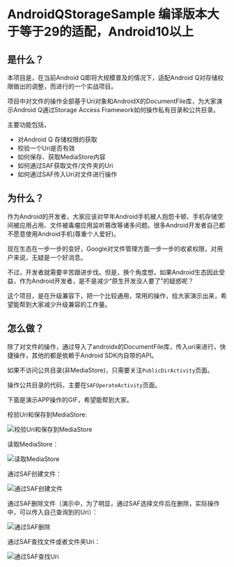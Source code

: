 # AndroidQStorageSample   编译版本大于等于29的适配，Android10以上

## 是什么？

本项目是，在当前Android Q即将大规模普及的情况下，适配Android Q对存储权限做出的调整，而进行的一个实战项目。

项目中对文件的操作全部基于Uri对象和AndroidX的DocumentFile库，为大家演示Android Q通过Storage Access Framework如何操作私有目录和公共目录。

主要功能包括，

- 对Android Q 存储权限的获取
- 校验一个Uri是否有效
- 如何保存、获取MediaStore内容
- 如何通过SAF获取文件/文件夹的Uri
- 如何通过SAF传入Uri对文件进行操作

## 为什么？

作为Android的开发者，大家应该对早年Android手机被人抱怨卡顿、手机存储空间被应用占用、文件被毒瘤应用监听篡改等诸多问题。很多Android开发者自己都不愿意使用Android手机(尊重个人爱好)。

现在生态在一步一步的变好，Google对文件管理方面一步一步的收紧权限，对用户来说，无疑是一个好消息。

不过，开发者就需要辛苦跟进步伐。但是，换个角度想，如果Android生态因此受益，作为Android开发者，是不是减少“原生开发没人要了”的疑惑呢？

这个项目，是在升级兼容下，把一个比较通用，常用的操作，给大家演示出来，希望能帮到大家减少升级兼容的工作量。

## 怎么做？

除了对文件的操作，通过导入了androidx的DocumentFile库，传入uri来进行，快捷操作，其他的都是依赖于Android SDK内自带的API。

如果不访问公共目录(非MediaStore)，只需要关注`PublicDirActivity`页面。

操作公共目录的代码，主要在`SAFOperateActivity`页面。

下面是演示APP操作的GIF，希望能帮到大家。

校验Uri和保存到MediaStore:

![校验Uri和保存到MediaStore](https://pic.imgdb.cn/item/5e9138d0504f4bcb0454f97f.gif)

读取MediaStore：

![读取MediaStore](https://pic.imgdb.cn/item/5e9138d6504f4bcb0454fed3.gif)

通过SAF创建文件：

![通过SAF创建文件](https://pic.imgdb.cn/item/5e9138e2504f4bcb0455093a.gif)

通过SAF删除文件（演示中，为了明显，通过SAF选择文件后在删除，实际操作中，可以传入自己查询到的Uri）：

![通过SAF删除](https://pic.imgdb.cn/item/5e9138db504f4bcb04550416.gif)



通过SAF查找文件或者文件夹Uri：

![通过SAF查找Uri](https://pic.imgdb.cn/item/5e9138fb504f4bcb04551e9a.gif)
